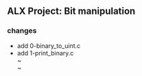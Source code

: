 ## ALX Project: Bit manipulation


### changes

- add 0-binary_to_uint.c
- add 1-print_binary.c                                                                        
~                                                                                    
~    
